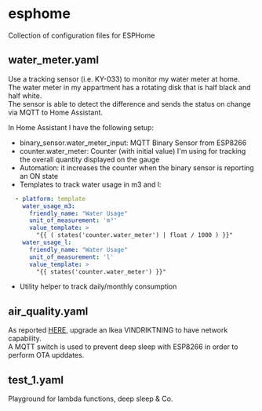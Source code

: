 # esphome
Collection of configuration files for ESPHome

## water_meter.yaml
Use a tracking sensor (i.e. KY-033) to monitor my water meter at home.  
The water meter in my appartment has a rotating disk that is half black and half white.  
The sensor is able to detect the difference and sends the status on change via MQTT to Home Assistant.

In Home Assistant I have the following setup:
* binary_sensor.water_meter_input: MQTT Binary Sensor from ESP8266
* counter.water_meter: Counter (with initial value) I'm using for tracking the overall quantity displayed on the gauge
* Automation: it increases the counter when the binary sensor is reporting an ON state
* Templates to track water usage in m3 and l:
```yaml
  - platform: template
    water_usage_m3:
      friendly_name: "Water Usage"
      unit_of_measurement: 'm³'
      value_template: >
        "{{ ( states('counter.water_meter') | float / 1000 ) }}"
    water_usage_l:
      friendly_name: "Water Usage"
      unit_of_measurement: 'l'
      value_template: >
        "{{ states('counter.water_meter') }}"
```
* Utility helper to track daily/monthly consumption

## air_quality.yaml
As reported [HERE](https://style.oversubstance.net/2021/08/diy-use-an-ikea-vindriktning-air-quality-sensor-in-home-assistant-with-esphome/), upgrade an Ikea VINDRIKTNING to have network capability.  
A MQTT switch is used to prevent deep sleep with ESP8266 in order to perform OTA upddates.

## test_1.yaml
Playground for lambda functions, deep sleep & Co.